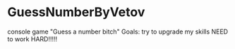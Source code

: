 # GuessNumberByVetov
console game "Guess a number bitch"
Goals: try to upgrade my skills
NEED to work HARD!!!!!
